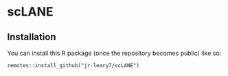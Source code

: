 # scLANE

## Installation 

You can install this R package (once the repository becomes public) like so:

```
remotes::install_github("jr-leary7/scLANE")
```
